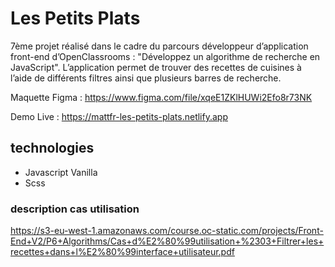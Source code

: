 # Les Petits Plats

7ème projet réalisé dans le cadre du parcours développeur d’application front-end d’OpenClassrooms : "Développez un algorithme de recherche en JavaScript".
L’application permet de trouver des recettes de cuisines à l’aide de différents filtres ainsi que plusieurs barres de recherche.

Maquette Figma : https://www.figma.com/file/xqeE1ZKlHUWi2Efo8r73NK

Demo Live : https://mattfr-les-petits-plats.netlify.app

## technologies

- Javascript Vanilla
- Scss

### description cas utilisation

https://s3-eu-west-1.amazonaws.com/course.oc-static.com/projects/Front-End+V2/P6+Algorithms/Cas+d%E2%80%99utilisation+%2303+Filtrer+les+recettes+dans+l%E2%80%99interface+utilisateur.pdf
